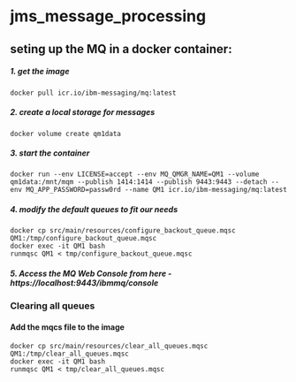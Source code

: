 # jms_message_processing



## seting up the MQ in a docker container:
   ##### 1. get the image
    docker pull icr.io/ibm-messaging/mq:latest
   ##### 2. create a local storage for messages
    docker volume create qm1data
   ##### 3. start the container
    docker run --env LICENSE=accept --env MQ_QMGR_NAME=QM1 --volume qm1data:/mnt/mqm --publish 1414:1414 --publish 9443:9443 --detach --env MQ_APP_PASSWORD=passw0rd --name QM1 icr.io/ibm-messaging/mq:latest
   ##### 4. modify the default queues to fit our needs
    docker cp src/main/resources/configure_backout_queue.mqsc QM1:/tmp/configure_backout_queue.mqsc
    docker exec -it QM1 bash
    runmqsc QM1 < tmp/configure_backout_queue.mqsc
   ##### 5. Access the MQ Web Console from here - https://localhost:9443/ibmmq/console

### Clearing all queues
   #### Add the mqcs file to the image
    docker cp src/main/resources/clear_all_queues.mqsc QM1:/tmp/clear_all_queues.mqsc
    docker exec -it QM1 bash
    runmqsc QM1 < tmp/clear_all_queues.mqsc
